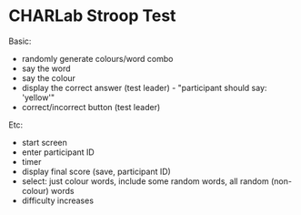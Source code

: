 # CHARLab Stroop Test

Basic:
- randomly generate colours/word combo
- say the word
- say the colour
- display the correct answer (test leader) - "participant should say: 'yellow'"
- correct/incorrect button (test leader)

Etc:
- start screen
- enter participant ID
- timer
- display final score (save, participant ID)
- select: just colour words, include some random words, all random (non-colour) words
- difficulty increases
